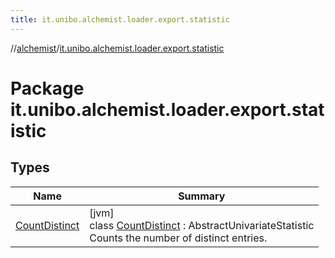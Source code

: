 ```yaml
---
title: it.unibo.alchemist.loader.export.statistic
---
```

//[alchemist](../../index.html)/[it.unibo.alchemist.loader.export.statistic](index.html)



# Package it.unibo.alchemist.loader.export.statistic



## Types


| Name | Summary |
|---|---|
| [CountDistinct](-count-distinct/index.html) | [jvm]<br>class [CountDistinct](-count-distinct/index.html) : AbstractUnivariateStatistic<br>Counts the number of distinct entries. |

